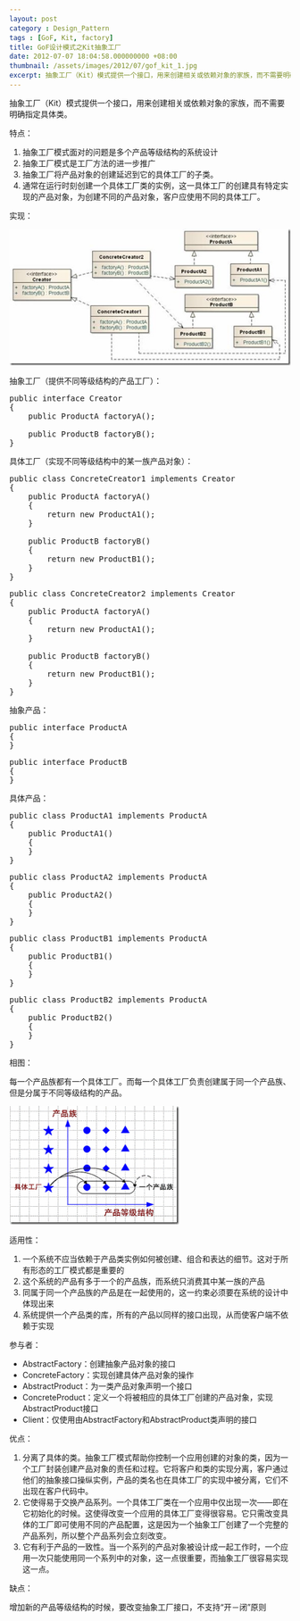 ```yaml
---
layout: post
category : Design_Pattern
tags : [GoF, Kit, factory]
title: GoF设计模式之Kit抽象工厂
date: 2012-07-07 18:04:58.000000000 +08:00
thumbnail: /assets/images/2012/07/gof_kit_1.jpg
excerpt: 抽象工厂（Kit）模式提供一个接口，用来创建相关或依赖对象的家族，而不需要明确指定具体类。
---
```

抽象工厂（Kit）模式提供一个接口，用来创建相关或依赖对象的家族，而不需要明确指定具体类。

特点：

1. 抽象工厂模式面对的问题是多个产品等级结构的系统设计
2. 抽象工厂模式是工厂方法的进一步推广
3. 抽象工厂将产品对象的创建延迟到它的具体工厂的子类。
4. 通常在运行时刻创建一个具体工厂类的实例，这一具体工厂的创建具有特定实现的产品对象，为创建不同的产品对象，客户应使用不同的具体工厂。

实现：

![/assets/images/2012/07/gof_kit_1.jpg](/assets/images/2012/07/gof_kit_1.jpg)

抽象工厂（提供不同等级结构的产品工厂）：

<pre>public interface Creator
{
    public ProductA factoryA();

    public ProductB factoryB();
}</pre>

具体工厂（实现不同等级结构中的某一族产品对象）：

<pre>public class ConcreteCreator1 implements Creator
{
    public ProductA factoryA()
    {
        return new ProductA1();
    }

    public ProductB factoryB()
    {
        return new ProductB1();
    }
}</pre>

<pre>public class ConcreteCreator2 implements Creator
{
    public ProductA factoryA()
    {
        return new ProductA1();
    }

    public ProductB factoryB()
    {
        return new ProductB1();
    }
}</pre>

抽象产品：

<pre>public interface ProductA
{
}</pre>

<pre>public interface ProductB
{
}</pre>

具体产品：

<pre>public class ProductA1 implements ProductA
{
    public ProductA1()
    {
    }
}</pre>

<pre>public class ProductA2 implements ProductA
{
    public ProductA2()
    {
    }
}</pre>

<pre>public class ProductB1 implements ProductA
{
    public ProductB1()
    {
    }
}</pre>

<pre>public class ProductB2 implements ProductA
{
    public ProductB2()
    {
    }
}</pre>

相图：

每一个产品族都有一个具体工厂。而每一个具体工厂负责创建属于同一个产品族、但是分属于不同等级结构的产品。

![/assets/images/2012/07/gof_kit_2.gif](/assets/images/2012/07/gof_kit_2.gif)

适用性：

1. 一个系统不应当依赖于产品类实例如何被创建、组合和表达的细节。这对于所有形态的工厂模式都是重要的
2. 这个系统的产品有多于一个的产品族，而系统只消费其中某一族的产品
3. 同属于同一个产品族的产品是在一起使用的，这一约束必须要在系统的设计中体现出来
4. 系统提供一个产品类的库，所有的产品以同样的接口出现，从而使客户端不依赖于实现

参与者：

* AbstractFactory：创建抽象产品对象的接口
* ConcreteFactory：实现创建具体产品对象的操作
* AbstractProduct：为一类产品对象声明一个接口
* ConcreteProduct：定义一个将被相应的具体工厂创建的产品对象，实现AbstractProduct接口
* Client：仅使用由AbstractFactory和AbstractProduct类声明的接口

优点：

1. 分离了具体的类。抽象工厂模式帮助你控制一个应用创建的对象的类，因为一个工厂封装创建产品对象的责任和过程。它将客户和类的实现分离，客户通过他们的抽象接口操纵实例，产品的类名也在具体工厂的实现中被分离，它们不出现在客户代码中。
2. 它使得易于交换产品系列。一个具体工厂类在一个应用中仅出现一次——即在它初始化的时候。这使得改变一个应用的具体工厂变得很容易。它只需改变具体的工厂即可使用不同的产品配置，这是因为一个抽象工厂创建了一个完整的产品系列，所以整个产品系列会立刻改变。
3. 它有利于产品的一致性。当一个系列的产品对象被设计成一起工作时，一个应用一次只能使用同一个系列中的对象，这一点很重要，而抽象工厂很容易实现这一点。

缺点：

增加新的产品等级结构的时候，要改变抽象工厂接口，不支持“开－闭”原则
